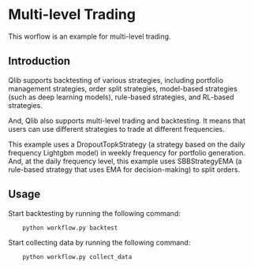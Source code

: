 # Multi-level Trading

This worflow is an example for multi-level trading.

## Introduction

Qlib supports backtesting of various strategies, including portfolio management strategies, order split strategies, model-based strategies (such as deep learning models), rule-based strategies, and RL-based strategies.

And, Qlib also supports multi-level trading and backtesting. It means that users can use different strategies to trade at different frequencies.

This example uses a DropoutTopkStrategy (a strategy based on the daily frequency Lightgbm model) in weekly frequency for portfolio generation. And, at the daily frequency level, this example uses SBBStrategyEMA (a rule-based strategy that uses EMA for decision-making) to split orders. 

## Usage

Start backtesting by running the following command:
```bash
    python workflow.py backtest
```

Start collecting data by running the following command:
```bash
    python workflow.py collect_data
```

